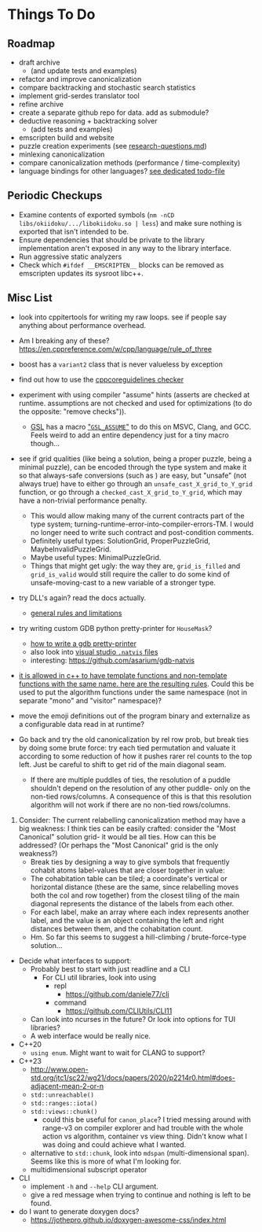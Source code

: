 # Things To Do

## Roadmap

- draft archive
  - (and update tests and examples)
- refactor and improve canonicalization
- compare backtracking and stochastic search statistics
- implement grid-serdes translator tool
- refine archive
- create a separate github repo for data. add as submodule?
- deductive reasoning + backtracking solver
  - (add tests and examples)
- emscripten build and website
- puzzle creation experiments (see [research-questions.md](../writings/research-questions.md))
- minlexing canonicalization
- compare canonicalization methods (performance / time-complexity)
- language bindings for other languages? [see dedicated todo-file](./extras/bindings/todo.md)

## Periodic Checkups

- Examine contents of exported symbols (`nm -nCD libs/okiidoku/.../libokiidoku.so | less`) and make sure nothing is exported that isn't intended to be.
- Ensure dependencies that should be private to the library implementation aren't exposed in any way to the library interface.
- Run aggressive static analyzers
- Check which `#ifdef __EMSCRIPTEN__` blocks can be removed as emscripten updates its sysroot libc++.

## Misc List

- look into cppitertools for writing my raw loops. see if people say anything about performance overhead.

- Am I breaking any of these? https://en.cppreference.com/w/cpp/language/rule_of_three

- boost has a `variant2` class that is never valueless by exception

- find out how to use the [cppcoreguidelines checker](https://docs.microsoft.com/en-us/cpp/code-quality/using-the-cpp-core-guidelines-checkers?view=msvc-170)

- experiment with using compiler "assume" hints (asserts are checked at runtime. assumptions are not checked and used for optimizations (to do the opposite: "remove checks")).
  - [GSL](https://conan.io/center/ms-gsl) has a macro ["`GSL_ASSUME`"](https://github.com/microsoft/GSL/blob/main/include/gsl/assert) to do this on MSVC, Clang, and GCC. Feels weird to add an entire dependency just for a tiny macro though...

- see if grid qualities (like being a solution, being a proper puzzle, being a minimal puzzle), can be encoded through the type system and make it so that always-safe conversions (such as ) are easy, but "unsafe" (not always true) have to either go through an `unsafe_cast_X_grid_to_Y_grid` function, or go through a `checked_cast_X_grid_to_Y_grid`, which may have a non-trivial performance penalty.
  - This would allow making many of the current contracts part of the type system; turning-runtime-error-into-compiler-errors-TM. I would no longer need to write such contract and post-condition comments.
  - Definitely useful types: SolutionGrid, ProperPuzzleGrid, MaybeInvalidPuzzleGrid.
  - Maybe useful types: MinimalPuzzleGrid.
  - Things that might get ugly: the way they are, `grid_is_filled` and `grid_is_valid` would still require the caller to do some kind of unsafe-moving-cast to a new variable of a stronger type.

- try DLL's again? read the docs actually.
  - [general rules and limitations](https://docs.microsoft.com/en-us/cpp/cpp/general-rules-and-limitations)

- try writing custom GDB python pretty-printer for `HouseMask`?
  - [how to write a gdb pretty-printer](https://sourceware.org/gdb/onlinedocs/gdb/Writing-a-Pretty_002dPrinter.html#Writing-a-Pretty_002dPrinter)
  - also look into [visual studio `.natvis` files](https://docs.microsoft.com/en-us/visualstudio/debugger/create-custom-views-of-native-objects)
  - interesting: https://github.com/asarium/gdb-natvis

- [it is allowed in c++ to have template functions and non-template functions with the same name. here are the resulting rules](https://stackoverflow.com/a/16865452/11107541). Could this be used to put the algorithm functions under the same namespace (not in separate "mono" and "visitor" namespace)?

- move the emoji definitions out of the program binary and externalize as a configurable data read in at runtime?

- Go back and try the old canonicalization by rel row prob, but break ties by doing some brute force: try each tied permutation and valuate it according to some reduction of how it pushes rarer rel counts to the top left. Just be careful to shift to get rid of the main diagonal seam.
  - If there are multiple puddles of ties, the resolution of a puddle shouldn't depend on the resolution of any other puddle- only on the non-tied rows/columns. A consequence of this is that this resolution algorithm will not work if there are no non-tied rows/columns.

1. Consider: The current relabelling canonicalization method may have a big weakness: I think ties can be easily crafted: consider the "Most Canonical" solution grid- it would be all ties. How can this be addressed? (Or perhaps the "Most Canonical" grid is the only weakness?)
    - Break ties by designing a way to give symbols that frequently cohabit atoms label-values that are closer together in value:
    - The cohabitation table can be tiled; a coordinate's vertical or horizontal distance (these are the same, since relabelling moves both the col and row together) from the closest tiling of the main diagonal represents the distance of the labels from each other.
    - For each label, make an array where each index represents another label, and the value is an object containing the left and right distances between them, and the cohabitation count.
    - Hm. So far this seems to suggest a hill-climbing / brute-force-type solution...

- Decide what interfaces to support:
  - Probably best to start with just readline and a CLI
    - For CLI util libraries, look into using
      - repl
        - https://github.com/daniele77/cli
      - command
        - https://github.com/CLIUtils/CLI11
  - Can look into ncurses in the future? Or look into options for TUI libraries?
  - A web interface would be really nice.
- C++20
  - `using enum`. Might want to wait for CLANG to support?
- C++23
  - http://www.open-std.org/jtc1/sc22/wg21/docs/papers/2020/p2214r0.html#does-adjacent-mean-2-or-n
  - `std::unreachable()`
  - `std::ranges::iota()`
  - `std::views::chunk()`
    - could this be useful for `canon_place`? I tried messing around with range-v3 on compiler explorer and had trouble with the whole action vs algorithm, container vs view thing. Didn't know what I was doing and could achieve what I wanted.
  - alternative to `std::chunk`, look into `mdspan` (multi-dimensional span). Seems like this is more of what I'm looking for.
  - multidimensional subscript operator
- CLI
  - implement `-h` and `--help` CLI argument.
  - give a red message when trying to continue and nothing is left to be found.
- do I want to generate doxygen docs?
  - https://jothepro.github.io/doxygen-awesome-css/index.html